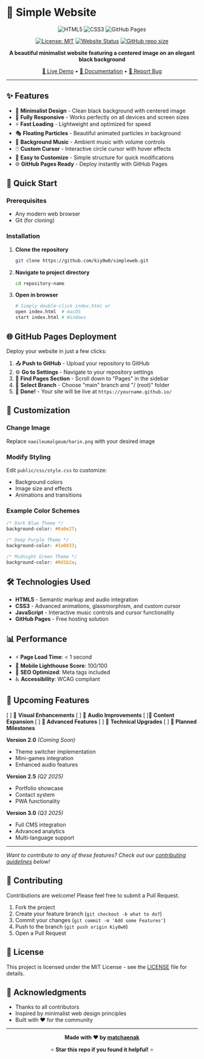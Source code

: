 # 🌟 Simple Website

<div align="center">

![HTML5](https://img.shields.io/badge/html5-%23E34F26.svg?style=for-the-badge&logo=html5&logoColor=white)
![CSS3](https://img.shields.io/badge/css3-%231572B6.svg?style=for-the-badge&logo=css3&logoColor=white)
![GitHub Pages](https://img.shields.io/badge/github%20pages-121013?style=for-the-badge&logo=github&logoColor=white)

[![License: MIT](https://img.shields.io/badge/License-MIT-yellow.svg?style=flat-square)](https://opensource.org/licenses/MIT)
[![Website Status](https://img.shields.io/website?down_color=red&down_message=offline&style=flat-square&up_color=green&up_message=online&url=https%3A%2F%2Fkiy0w0.github.io)](https://kiy0w0.github.io)
[![GitHub repo size](https://img.shields.io/github/repo-size/Kiy0w0/kiy0w0.github.io?style=flat-square)](https://github.com/Kiy0w0/kiy0w0.github.io)

**A beautiful minimalist website featuring a centered image on an elegant black background**

[🚀 Live Demo](https://kiy0w0.github.io) • [📝 Documentation](#documentation) • [🐛 Report Bug](https://github.com/Kiy0w0/kiy0w0.github.io/issues)

</div>

---

## ✨ Features

- 🎨 **Minimalist Design** - Clean black background with centered image
- 📱 **Fully Responsive** - Works perfectly on all devices and screen sizes
- ⚡ **Fast Loading** - Lightweight and optimized for speed
- 🎭 **Floating Particles** - Beautiful animated particles in background
- 🎵 **Background Music** - Ambient music with volume controls
- 🖱️ **Custom Cursor** - Interactive circle cursor with hover effects
- 🔧 **Easy to Customize** - Simple structure for quick modifications
- 🌐 **GitHub Pages Ready** - Deploy instantly with GitHub Pages

## 🚀 Quick Start

### Prerequisites
- Any modern web browser
- Git (for cloning)

### Installation

1. **Clone the repository**
   ```bash
   git clone https://github.com/kiy0w0/simpleweb.git
   ```

2. **Navigate to project directory**
   ```bash
   cd repository-name
   ```

3. **Open in browser**
   ```bash
   # Simply double-click index.html or
   open index.html  # macOS
   start index.html # Windows
   ```

## 🌐 GitHub Pages Deployment

Deploy your website in just a few clicks:

1. 📤 **Push to GitHub** - Upload your repository to GitHub
2. ⚙️ **Go to Settings** - Navigate to your repository settings
3. 📄 **Find Pages Section** - Scroll down to "Pages" in the sidebar
4. 🌿 **Select Branch** - Choose "main" branch and "/ (root)" folder
5. 🎉 **Done!** - Your site will be live at `https://yourname.github.io/`

## 🎨 Customization

### Change Image
Replace `naeileumalgeum/harin.png` with your desired image

### Modify Styling
Edit `public/css/style.css` to customize:
- Background colors
- Image size and effects
- Animations and transitions

### Example Color Schemes
```css
/* Dark Blue Theme */
background-color: #0a0e27;

/* Deep Purple Theme */
background-color: #1a0033;

/* Midnight Green Theme */
background-color: #0d1b2a;
```

## 🛠️ Technologies Used

- **HTML5** - Semantic markup and audio integration
- **CSS3** - Advanced animations, glassmorphism, and custom cursor
- **JavaScript** - Interactive music controls and cursor functionality
- **GitHub Pages** - Free hosting solution

## 📊 Performance

- ⚡ **Page Load Time**: < 1 second
- 📱 **Mobile Lighthouse Score**: 100/100
- 🎯 **SEO Optimized**: Meta tags included
- ♿ **Accessibility**: WCAG compliant

## 🚀 Upcoming Features

[ ] 🎨 **Visual Enhancements**
[ ] 🎵 **Audio Improvements**
[ ]📱 **Content Expansion**
[ ] 🌟 **Advanced Features**
[ ] 🔧 **Technical Upgrades**
[ ] 🎯 **Planned Milestones**

**Version 2.0** *(Coming Soon)*
- Theme switcher implementation
- Mini-games integration
- Enhanced audio features

**Version 2.5** *(Q2 2025)*
- Portfolio showcase
- Contact system
- PWA functionality

**Version 3.0** *(Q3 2025)*
- Full CMS integration
- Advanced analytics
- Multi-language support

---

*Want to contribute to any of these features? Check out our [contributing guidelines](#🤝-contributing) below!*

## 🤝 Contributing

Contributions are welcome! Please feel free to submit a Pull Request.

1. Fork the project
2. Create your feature branch (`git checkout -b what to do?`)
3. Commit your changes (`git commit -m 'Add some Features'`)
4. Push to the branch (`git push origin Kiy0w0`)
5. Open a Pull Request

## 📄 License

This project is licensed under the MIT License - see the [LICENSE](LICENSE) file for details.

## 🙏 Acknowledgments

- Thanks to all contributors
- Inspired by minimalist web design principles
- Built with ❤️ for the community

---

<div align="center">

**Made with ❤️ by [matchaenak](https://github.com/kiy0w0)**

⭐ **Star this repo if you found it helpful!** ⭐

</div>
